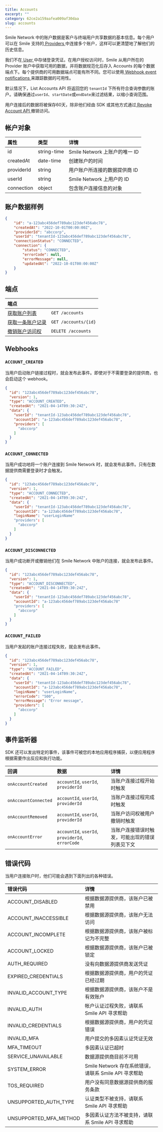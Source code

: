 ```yaml
---
title: Accounts
excerpt: ""
category: 62ce2a159aafea009af30daa
slug: accounts
---
```


Smile Network 中的账户数据是客户与终端用户共享数据的基本信息。每个用户可以在 Smile 支持的[ Providers ]( /reference/providers )中连接多个账户，这样可以更清楚地了解他们的历史信息。
 
我们不在[ User ]( /reference/users )中存储登录凭证。在用户授权访问时，Smile 从用户所在的 Provider 账户中获取可用的数据，并将数据规范化后存入 Accounts 的每个数据端点下。每个提供商的可用数据端点可能有所不同。您可以使用[ Webhook event notifications ]( /reference/chapter-5 )来跟踪数据的可用性。

默认情况下，List Accounts API 将返回您的 `tenantId` 下所有符合查询参数的账户。请确保通过`userId`、`startDate`或`endDate`来过滤结果，以缩小查询范围。

用户连接后的数据将被保存60天，除非他们经由 SDK 或其他方式通过[ Revoke Account API ]( /reference/delete-account )撤销访问。

## 帐户对象

| 属性         | 类型          | 详情                      |
|:-----------|:------------|:------------------------|
| id         | string-time | Smile Network 上账户的唯一 ID |
| createdAt  | date-time   | 创建账户的时间                 |
| providerId | string      | 用户账户所连接的数据提供商 ID        |
| userId     | string      | Smile Network 上用户的 ID   |
| connection | object      | 包含账户连接信息的对象             |

## 账户数据样例

``` json
{
    "id": "a-123abc456def789abc123def456abc78",
    "createdAt": "2022-10-01T00:00:00Z",
    "providerId": "abccorp",
    "userId": "tenantId-123abc456def789abc123def456abc78",
    "connectionStatus": "CONNECTED",
    "connection": {
        "status": "CONNECTED",
        "errorCode": null,
        "errorMessage": null,
        "updatedAt": "2022-10-01T00:00:00Z"
    }
}
```

## 端点

| 端点                                                 | |
|:---------------------------------------------------| :---- |
| [获取账户列表](/reference/list-accounts-1)               | `GET /accounts` |
| [获取一条账户记录](/reference/get-account-1)               | `GET /accounts/{id}` |
| [撤销账户访问权](/reference/delete-account) | `DELETE /accounts` |

## Webhooks

### `ACCOUNT_CREATED`

当用户启动账户链接过程时，就会发布此事件。即使对于不需要登录的提供商，也会启动这个 webhook。

``` json
{
  "id": "123abc456def789abc123def456abc78",
  "version": 1,
  "type": "ACCOUNT_CREATED",
  "createdAt": "2021-04-14T09:30:24Z",
  "data": {
    "userId": "tenantId-123abc456def789abc123def456abc78",
    "accountId": "a-123abc456def789abc123def456abc78",
    "providers": [
      "abccorp"
    ]
  }
}
```

### `ACCOUNT_CONNECTED`

当用户成功地将一个账户连接到 Smile Network 时，就会发布此事件。只有在数据提供商需要登录时才会触发。

``` json
{
  "id": "123abc456def789abc123def456abc78",
  "version": 1,
  "type": "ACCOUNT_CONNECTED",
  "createdAt": "2021-04-14T09:30:24Z",
  "data": {
    "userId": "tenantId-123abc456def789abc123def456abc78",
    "accountId": "a-123abc456def789abc123def456abc78",
    "loginName": "userLoginName"
    "providers": [
      "abccorp"
    ]
  }
}
```

### `ACCOUNT_DISCONNECTED`

当用户成功断开或撤销他们在 Smile Network 中账户的连接，就会发布此事件。

``` json
{
  "id": "123abc456def789abc123def456abc78",
  "version": 1,
  "type": "ACCOUNT_DISCONNECTED",
  "createdAt": "2021-04-14T09:30:24Z",
  "data": {
    "userId": "tenantId-123abc456def789abc123def456abc78",
    "accountId": "a-123abc456def789abc123def456abc78"
    "providers": [
      "abccorp"
    ]
  }
}
```

### `ACCOUNT_FAILED`

当用户发起的账户连接过程失败，就会发布此事件。

``` json
{
  "id": "123abc456def789abc123def456abc78",
  "version": 1,
  "type": "ACCOUNT_FAILED",
  "createdAt": "2021-04-14T09:30:24Z",
  "data": {
    "userId": "tenantId-123abc456def789abc123def456abc78",
    "accountId": "a-123abc456def789abc123def456abc78",
    "loginName": "userLoginName",
    "errorCode": "500",
    "errorMessage": "Error message",
    "providers": [
      "abccorp"
    ]
  }
}
```

## 事件监听器

SDK 还可以发出特定的事件，该事件可被您的本地应用程序捕获，以便应用程序根据需要作出反应和执行功能。

| 回调                   | 数据                                  | 详情                      |
|:---------------------|:------------------------------------|:------------------------|
| `onAccountCreated`   | `accountId`, `userId`, `providerId` | 当账户连接过程开始时触发            |
| `onAccountConnected` | `accountId`, `userId`, `providerId` | 当账户连接过程完成时触发            |
| `onAccountRemoved`   | `accountId`, `userId`, `providerId` | 当账户访问权被用户撤销时触发          |
| `onAccountError` | `accountId`, `userId`, `providerId`, `errorCode` | 当账户连接错误时触发，可能出现的错误列表见下文 |

## 错误代码

当用户连接账户时，他们可能会遇到下面列出的各种错误。

| 错误代码                   | 详情                                                                                   |
|:-----------------------|:-------------------------------------------------------------------------------------|
| ACCOUNT_DISABLED       | 根据数据源提供商，该账户已被禁用                                                                     
| ACCOUNT_INACCESSIBLE   | 根据数据源提供商，该账户无法访问                                                                     |
| ACCOUNT_INCOMPLETE     | 根据数据源提供商，该账户被标记为不完整                                                                  |
| ACCOUNT_LOCKED         | 根据数据源提供商，该账户已被锁定                                                                     |
| AUTH_REQUIRED          | 没有向数据源提供商发送凭证                                                                        |
| EXPIRED_CREDENTIALS    | 根据数据源提供商，用户的凭证已经过期                                                                   |
| INVALID_ACCOUNT_TYPE   | 根据数据源提供商，该账户不是有效账户                                                                   |
| INVALID_AUTH           | 帐户认证过程失败，请联系 Smile API 寻求帮助                                                          |
| INVALID_CREDENTIALS    | 根据数据源提供商，用户的凭证错误                                                                     |
| INVALID_MFA            | 用户提交的多因素认证凭证无效                                                                       |
| MFA_TIMEOUT            | 多因素认证已超时                                                                             |
| SERVICE_UNAVAILABLE    | 数据源提供商目前不可用                                                                          |
| SYSTEM_ERROR           | Smile Network 存在系统错误，请联系 Smile API 寻求帮助                                              | 
| TOS_REQUIRED           | 用户没有同意数据源提供商的服务条款                                                                    |
| UNSUPPORTED_AUTH_TYPE  | 认证类型不被支持，请联系 Smile API 寻求帮助               |
| UNSUPPORTED_MFA_METHOD | 多因素认证方法不被支持，请联系 Smile API 寻求帮助 |
